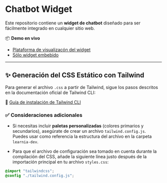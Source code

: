 # Chatbot Widget

Este repositorio contiene un **widget de chatbot** diseñado para ser fácilmente integrado en cualquier sitio web.

📦 **Demo en vivo**  
- [Plataforma de visualizacón del widget](https://laguna-ai.github.io/Streaming/)  
- [Sólo widget embebido](https://laguna-ai.github.io/learnia-prod/)

---

## ✨ Generación del CSS Estático con Tailwind

Para generar el archivo `.css` a partir de Tailwind, sigue los pasos descritos en la documentación oficial de Tailwind CLI:

🔗 [Guía de instalación de Tailwind CLI](https://tailwindcss.com/docs/installation/tailwind-cli)

### ✅ Consideraciones adicionales

- Si necesitas incluir **paletas personalizadas** (colores primarios y secundarios), asegúrate de crear un archivo `tailwind.config.js`. Puedes usar como referencia la estructura del archivo en la carpeta `learnia-dev`.

- Para que el archivo de configuración sea tomado en cuenta durante la compilación del CSS, añade la siguiente línea justo después de la importación principal en tu archivo `styles.css`:

```css
@import "tailwindcss";
@config "./tailwind.config.js";
